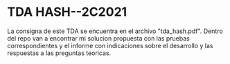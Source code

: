 # TDA HASH--2C2021

La consigna de este TDA se encuentra en el archivo "tda_hash.pdf".
Dentro del repo van a encontrar mi solucion propuesta con las pruebas correspondientes y el informe con indicaciones sobre el desarrollo y las respuestas a las preguntas teoricas.
